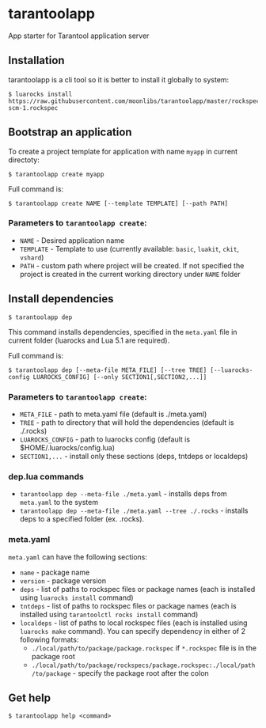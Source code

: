 # tarantoolapp
App starter for Tarantool application server


## Installation

tarantoolapp is a cli tool so it is better to install it globally to system:

```
$ luarocks install https://raw.githubusercontent.com/moonlibs/tarantoolapp/master/rockspecs/tarantoolapp-scm-1.rockspec
```

## Bootstrap an application

To create a project template for application with name `myapp` in current directoty:

```
$ tarantoolapp create myapp
```

Full command is:

```
$ tarantoolapp create NAME [--template TEMPLATE] [--path PATH]
```

### Parameters to `tarantoolapp create`:

* `NAME` - Desired application name
* `TEMPLATE` - Template to use (currently available: `basic`, `luakit`, `ckit`, `vshard`)
* `PATH` - custom path where project will be created. If not specified the project is created in the current working directory under `NAME` folder

## Install dependencies

```
$ tarantoolapp dep
```

This command installs dependencies, specified in the `meta.yaml` file in current folder (luarocks and Lua 5.1 are required).

Full command is:

```
$ tarantoolapp dep [--meta-file META_FILE] [--tree TREE] [--luarocks-config LUAROCKS_CONFIG] [--only SECTION1[,SECTION2,...]]
```

### Parameters to `tarantoolapp create`:

* `META_FILE` - path to meta.yaml file (default is ./meta.yaml)
* `TREE` - path to directory that will hold the dependencies (default is ./.rocks)
* `LUAROCKS_CONFIG` - path to luarocks config (default is $HOME/.luarocks/config.lua)
* `SECTION1,...` - install only these sections (deps, tntdeps or localdeps)

### dep.lua commands
* `tarantoolapp dep --meta-file ./meta.yaml` - installs deps from `meta.yaml` to the system
* `tarantoolapp dep --meta-file ./meta.yaml --tree ./.rocks` - installs deps to a specified folder (ex. .rocks).


### meta.yaml
`meta.yaml` can have the following sections:
* `name` - package name
* `version` - package version
* `deps` - list of paths to rockspec files or package names (each is installed using `luarocks install` command)
* `tntdeps` - list of paths to rockspec files or package names (each is installed using `tarantoolctl rocks install` command)
* `localdeps` - list of paths to local rockspec files (each is installed using `luarocks make` command). You can specify dependency in either of 2 following formats:
    - `./local/path/to/package/package.rockspec` if `*.rockspec` file is in the package root
    - `./local/path/to/package/rockspecs/package.rockspec:./local/path/to/package` - specify the package root after the colon

## Get help

```
$ tarantoolapp help <command>
```